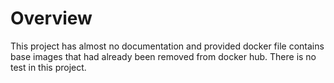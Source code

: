 # Overview
This project has almost no documentation and provided docker file contains base images that had already been removed from docker hub. There is no test in this project.